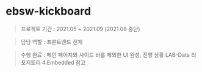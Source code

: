 # ebsw-kickboard

> 프로젝트 기간 : 2021.05 ~ 2021.09 (2021.08 중단)

> 담당 역할 : 프론트엔드 전체
 
> 수행 완료 : 메인 페이지와 사이드 바를 제외한 UI 완성, 진행 상황 LAB-Data 리포지토리 4.Embedded 참고
